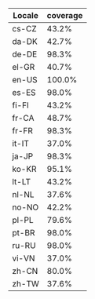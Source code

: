 ﻿| Locale | coverage |
| ------ | -------- |
| cs-CZ | 43.2% |
| da-DK | 42.7% |
| de-DE | 98.3% |
| el-GR | 40.7% |
| en-US | 100.0% |
| es-ES | 98.0% |
| fi-FI | 43.2% |
| fr-CA | 48.7% |
| fr-FR | 98.3% |
| it-IT | 37.0% |
| ja-JP | 98.3% |
| ko-KR | 95.1% |
| lt-LT | 43.2% |
| nl-NL | 37.6% |
| no-NO | 42.2% |
| pl-PL | 79.6% |
| pt-BR | 98.0% |
| ru-RU | 98.0% |
| vi-VN | 37.0% |
| zh-CN | 80.0% |
| zh-TW | 37.6% |
